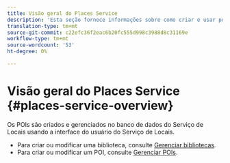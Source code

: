 ```yaml
---
title: Visão geral do Places Service
description: 'Esta seção fornece informações sobre como criar e usar pontos de interesse (POIs). '
translation-type: tm+mt
source-git-commit: c22efc36f2eac6b20fc555d998c3988d8c31169e
workflow-type: tm+mt
source-wordcount: '53'
ht-degree: 0%

---
```



# Visão geral do Places Service {#places-service-overview}

Os POIs são criados e gerenciados no banco de dados do Serviço de Locais usando a interface do usuário do Serviço de Locais.

* Para criar ou modificar uma biblioteca, consulte [Gerenciar bibliotecas](/help/poi-mgmt-ui/manage-libraries-in-the-places-ui.md).
* Para criar ou modificar um POI, consulte [Gerenciar POIs](/help/poi-mgmt-ui/managing-pois-in-the-places-ui.md).
